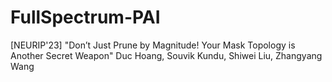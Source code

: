 # FullSpectrum-PAI
[NEURIP'23] "Don’t Just Prune by Magnitude! Your Mask Topology is Another Secret Weapon" Duc Hoang, Souvik Kundu, Shiwei Liu, Zhangyang Wang
